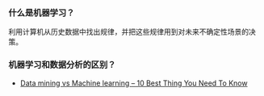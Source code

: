 ### 什么是机器学习？

利用计算机从历史数据中找出规律，并把这些规律用到对未来不确定性场景的决策。

### 机器学习和数据分析的区别？

* [Data mining vs Machine learning – 10 Best Thing You Need To Know](https://www.educba.com/data-mining-vs-machine-learning/)